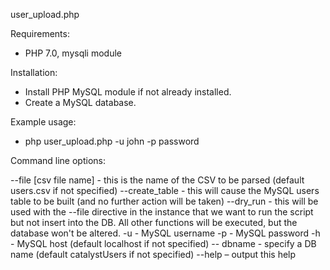 user_upload.php

Requirements:
- PHP 7.0, mysqli module

Installation:

- Install PHP MySQL module if not already installed.
- Create a MySQL database.

Example usage:
- php user_upload.php -u john -p password


Command line options:

--file [csv file name] - this is the name of the CSV to be parsed (default users.csv if not specified)
--create_table - this will cause the MySQL users table to be built (and no further
action will be taken)
--dry_run - this will be used with the --file directive in the instance that we want to run the
script but not insert into the DB. All other functions will be executed, but the database won't
be altered.
-u - MySQL username
-p - MySQL password
-h - MySQL host (default localhost if not specified)
-- dbname - specify a DB name (default catalystUsers if not specified)
--help – output this help
